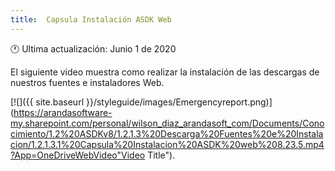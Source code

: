 ```yaml
---
title:  Capsula Instalación ASDK Web 
---
```


🕐 Ultima actualización: Junio 1 de 2020


El siguiente video muestra como realizar la instalación de las descargas de nuestros fuentes e instaladores Web.


[![]({{ site.baseurl }}/styleguide/images/Emergencyreport.png)](https://arandasoftware-my.sharepoint.com/personal/wilson_diaz_arandasoft_com/Documents/Conocimiento/1.2%20ASDKv8/1.2.1.3%20Descarga%20Fuentes%20e%20Instalacion/1.2.1.3.1%20Capsula%20Instalacion%20ASDK%20web%208.23.5.mp4?App=OneDriveWebVideo"Video Title").


